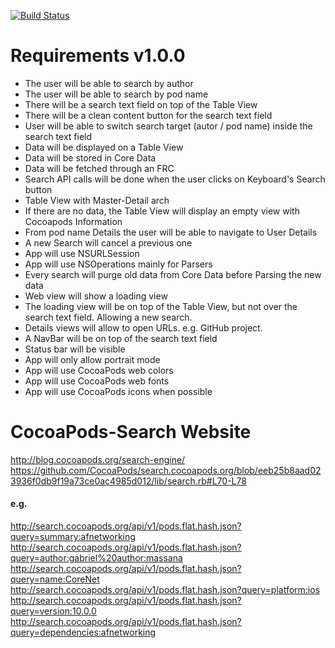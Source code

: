 
[![Build Status](https://img.shields.io/travis/GabrielMassana/CocoaPods-Search/dev.svg?style=flat-square)](https://travis-ci.org/GabrielMassana/CocoaPods-Search)

# Requirements v1.0.0

- The user will be able to search by author
- The user will be able to search by pod name
- There will be a search text field on top of the Table View
- There will be a clean content button for the search text field
- User will be able to switch search target (autor / pod name) inside the search text field
- Data will be displayed on a Table View
- Data will be stored in Core Data
- Data will be fetched through an FRC
- Search API calls will be done when the user clicks on Keyboard's Search button
- Table View with Master-Detail arch
- If there are no data, the Table View will display an empty view with Cocoapods Information
- From pod name Details the user will be able to navigate to User Details
- A new Search will cancel a previous one
- App will use NSURLSession
- App will use NSOperations mainly for Parsers
- Every search will purge old data from Core Data before Parsing the new data
- Web view will show a loading view
- The loading view will be on top of the Table View, but not over the search text field. Allowing a new search.
- Details views will allow to open URLs. e.g. GitHub project.
- A NavBar will be on top of the search text field
- Status bar will be visible
- App will only allow portrait mode
- App will use CocoaPods web colors
- App will use CocoaPods web fonts
- App will use CocoaPods icons when possible


# CocoaPods-Search Website

http://blog.cocoapods.org/search-engine/
https://github.com/CocoaPods/search.cocoapods.org/blob/eeb25b8aad023936f0db9f19a73ce0ac4985d012/lib/search.rb#L70-L78

#### e.g.

http://search.cocoapods.org/api/v1/pods.flat.hash.json?query=summary:afnetworking
http://search.cocoapods.org/api/v1/pods.flat.hash.json?query=author:gabriel%20author:massana
http://search.cocoapods.org/api/v1/pods.flat.hash.json?query=name:CoreNet
http://search.cocoapods.org/api/v1/pods.flat.hash.json?query=platform:ios
http://search.cocoapods.org/api/v1/pods.flat.hash.json?query=version:10.0.0
http://search.cocoapods.org/api/v1/pods.flat.hash.json?query=dependencies:afnetworking
